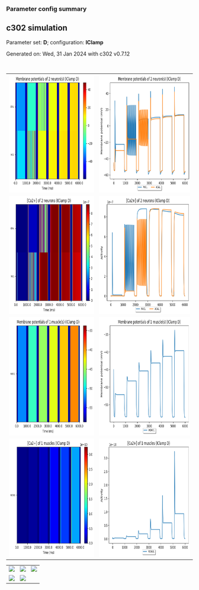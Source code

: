 ### Parameter config summary 
<h2>c302 simulation</h2>
<p>Parameter set: <b>D</b>; configuration: <b>IClamp</b></p>
<p>Generated on: Wed, 31 Jan 2024 with c302 v0.7.12</p><br/>
<table>

<tr>
  <td><a href="images/neurons_D_IClamp.png"><img alt=" " src="images/neurons_D_IClamp.png" height="320"/></a></td>
  <td><a href="images/traces_neuron_IClamp_D.png"><img alt=" " src="images/traces_neuron_IClamp_D.png" height="320"/></a></td>
</tr>

<tr>
  <td><a href="images/neuron_activity_D_IClamp.png"><img alt=" " src="images/neuron_activity_D_IClamp.png" height="320"/></a></td>
  <td><a href="images/traces_neuron_activity_IClamp_D.png"><img alt=" " src="images/traces_neuron_activity_IClamp_D.png" height="320"/></a></td>
</tr>

<tr>
  <td><a href="images/muscles_D_IClamp.png"><img alt=" " src="images/muscles_D_IClamp.png" height="320"/></a></td>
  <td><a href="images/traces_muscles_IClamp_D.png"><img alt=" " src="images/traces_muscles_IClamp_D.png" height="320"/></a></td>
</tr>

<tr>
  <td><a href="images/muscle_activity_D_IClamp.png"><img alt=" " src="images/muscle_activity_D_IClamp.png" height="320"/></a></td>
  <td><a href="images/traces_muscles_activity_IClamp_D.png"><img alt=" " src="images/traces_muscles_activity_IClamp_D.png" height="320"/></a></td>
</tr>
</table>
<table>

<tr><td><a href="images/c302_D_IClamp_exc_to_neurons.png"><img alt=" " src="images/c302_D_IClamp_exc_to_neurons.png" height="320"/></a></td>

  <td><a href="images/c302_D_IClamp_inh_to_neurons.png"><img alt=" " src="images/c302_D_IClamp_inh_to_neurons.png" height="320"/></a></td>

  <td><a href="images/c302_D_IClamp_elec_neurons_neurons.png"><img alt=" " src="images/c302_D_IClamp_elec_neurons_neurons.png" height="320"/></a></td></tr>

<tr><td><a href="images/c302_D_IClamp_exc_to_muscles.png"><img alt=" " src="images/c302_D_IClamp_exc_to_muscles.png" height="320"/></a></td>

  <td><a href="images/c302_D_IClamp_inh_to_muscles.png"><img alt=" " src="images/c302_D_IClamp_inh_to_muscles.png" height="320"/></a></td></tr>
</table>
